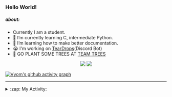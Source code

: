 ### Hello World!

##### about:
- Currently I am a student.
- 🌱 I’m currently learning C, intermediate Python.
- 🌱 I’m learning how to make better documentation.
- 😭 I'm working on [TearDrops](https://github.com/Vyvy-vi/TearDrops)(Discord Bot)
- 🌱 GO PLANT SOME TREES AT [TEAM TREES](https://teamtrees.org/)

<p align="center">
  <a href="https://twitter.com/Vyvy_viM"><img target="_blank" src="https://img.shields.io/badge/twitter%20@Vyvy_viM-0D95E8?style=for-the-badge&logo=twitter&logoColor=white"/></a> 
  <a href="https://vyvy-vi.github.io/portfolio"><img target="_blank" src="https://img.shields.io/badge/-I%27m_craving_for_open_source-green?style=for-the-badge&logo=github&logoColor=black"/></a> 
</p>

[![Vyom's github activity graph](https://activity-graph.herokuapp.com/graph?username=Vyvy-vi)](https://github.com/ashutosh00710/github-readme-activity-graph)

---
<details>
  <summary>:zap: My Activity:</summary>
  
<!--START_SECTION:waka-->
**I'm a Night 🦉** 

```text
🌞 Morning    27 commits     █░░░░░░░░░░░░░░░░░░░░░░░░   4.59% 
🌆 Daytime    159 commits    ██████░░░░░░░░░░░░░░░░░░░   27.04% 
🌃 Evening    254 commits    ██████████░░░░░░░░░░░░░░░   43.2% 
🌙 Night      148 commits    ██████░░░░░░░░░░░░░░░░░░░   25.17%

```
📅 **I'm Most Productive on Thursday** 

```text
Monday       89 commits     ███░░░░░░░░░░░░░░░░░░░░░░   15.14% 
Tuesday      93 commits     ████░░░░░░░░░░░░░░░░░░░░░   15.82% 
Wednesday    80 commits     ███░░░░░░░░░░░░░░░░░░░░░░   13.61% 
Thursday     115 commits    █████░░░░░░░░░░░░░░░░░░░░   19.56% 
Friday       34 commits     █░░░░░░░░░░░░░░░░░░░░░░░░   5.78% 
Saturday     77 commits     ███░░░░░░░░░░░░░░░░░░░░░░   13.1% 
Sunday       100 commits    ████░░░░░░░░░░░░░░░░░░░░░   17.01%

```


📊 **This Week I Spent My Time On** 

```text
🔥 Editors: 
Vim                      3 hrs 20 mins       ████████████████████████░   97.47% 
VS Code                  5 mins              ░░░░░░░░░░░░░░░░░░░░░░░░░   2.53%

🐱‍💻 Projects: 
TEC-Discord-Oauth2       1 hr 17 mins        █████████░░░░░░░░░░░░░░░░   37.83% 
TEC-Discord-Automation   1 hr                ███████░░░░░░░░░░░░░░░░░░   29.56% 
Shepherd-bot             44 mins             █████░░░░░░░░░░░░░░░░░░░░   21.65% 
Unknown Project          22 mins             ██░░░░░░░░░░░░░░░░░░░░░░░   10.96%

```


 Last Updated on 01/07/2021
<!--END_SECTION:waka-->
</details>
